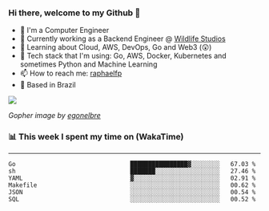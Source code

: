 ### Hi there, welcome to my Github 👋

- 📖 I'm a Computer Engineer
- 🔭 Currently working as a Backend Engineer @ [Wildlife Studios](https://wildlifestudios.com/)
- 🌱 Learning about Cloud, AWS, DevOps, Go and Web3 (😲)
- 🚀 Tech stack that I'm using: Go, AWS, Docker, Kubernetes and sometimes Python and Machine Learning
- 📫 How to reach me: [raphaelfp](https://linkedin.com/in/raphaelfp)
- 🏡 Based in Brazil

![](https://github.com/raphaelfp/gophers/blob/master/.thumb/animation/morning-coffee-3x.gif)

*Gopher image by [egonelbre](https://github.com/egonelbre/)*

### 📊 This week I spent my time on (WakaTime)

---

<!--START_SECTION:waka-->

```text
Go                                ████████████████▓░░░░░░░░   67.03 %
sh                                ███████░░░░░░░░░░░░░░░░░░   27.46 %
YAML                              ▓░░░░░░░░░░░░░░░░░░░░░░░░   02.91 %
Makefile                          ░░░░░░░░░░░░░░░░░░░░░░░░░   00.62 %
JSON                              ░░░░░░░░░░░░░░░░░░░░░░░░░   00.54 %
SQL                               ░░░░░░░░░░░░░░░░░░░░░░░░░   00.52 %
```

<!--END_SECTION:waka-->
